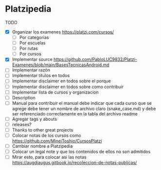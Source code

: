 # Platzipedia

TODO

- [x] Organizar los examenes https://platzi.com/cursos/
  - [ ] Por categorias
  - [ ] Por escuelas
  - [ ] Por rutas
  - [ ] Por cursos
     
- [x] Implementar source https://github.com/PabloLUC9832/Platzi-Examenes/blob/main/BasesTecnicasAndroid.md
- [ ] Implementar razón
- [ ] Implementar titulos en todos
- [ ] Implementar disclaimer en todos sobre el porque
- [ ] Implementar disclaimer en todos sobre como contribuir
- [ ] Implementar lista de cursos y organizacion
- [ ] Description
- [ ] Manual para contribuir el manual debe indicar que cada curso que se agrege debe tener un nombre de archivo claro (snake_case.md) y debe ser referenciado correctamente en la tabla del archivo readme
- [ ] Agregar tags y abouts
- [ ] releases?
- [ ] Thanks to other great projects
- [ ] Colocar notas de los cursos como https://github.com/MineiToshio/CursosPlatzi
- [ ] Cambiar nombre a Platzipedia
- [ ] Colocar un legal note y que los contenidos de ellos no son admitidos
- [ ] Mirar esto, para colocar asi las notas https://augdiaugus.gitbook.io/recoleccion-de-notas-publicas/
